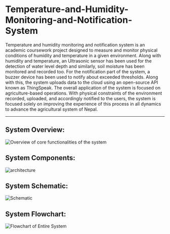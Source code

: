 # Temperature-and-Humidity-Monitoring-and-Notification-System
Temperature and humidity monitoring and notification system is an academic coursework project designed to measure and monitor physical conditions of humidity and temperature in a given environment. Along with humidity and temperature, an Ultrasonic sensor has been used for the detection of water level depth and similarly, soil
moisture has been monitored and recorded too. For the notification part of the system, a buzzer device has been used to notify about exceeded thresholds. Along with this, the
system uploads data to the cloud using an open-source API known as ThingSpeak. 
The overall application of the system is focused on agriculture-based operations.
With physical constraints of the environment recorded, uploaded, and accordingly notified to the users, the system is focused solely on improving the experience of this
process in all dynamics to advance the agricultural system of Nepal.
***
## System Overview:
![Overview of core functionalities of the system](https://github.com/dklkushal07/Temperature-and-Humidity-Monitoring-and-Notification-System/assets/68638711/51bb8a3c-8c7d-4f20-a0cc-3df284e9c722)
## System Components:
![architecture](https://github.com/dklkushal07/Temperature-and-Humidity-Monitoring-and-Notification-System/assets/68638711/aa0a32ff-4813-4db6-adc8-0e6058026252)
## System Schematic:
![Schematic](https://github.com/dklkushal07/Temperature-and-Humidity-Monitoring-and-Notification-System/assets/68638711/5c151a37-1723-4342-8236-55a1608b8960)
## System Flowchart:
![Flowchart of Entire System](https://github.com/dklkushal07/Temperature-and-Humidity-Monitoring-and-Notification-System/assets/68638711/1f0ba685-8954-460c-b7fd-3229c747c108)

